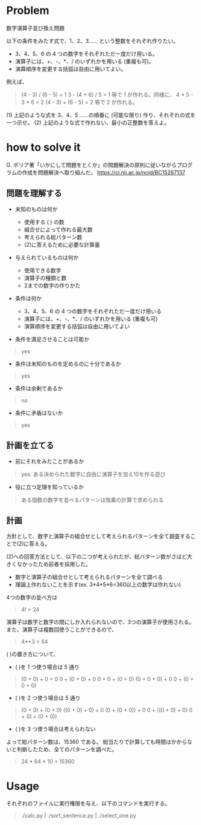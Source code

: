 # Problem

数字演算子並び換え問題

以下の条件をみたす式で、1、2、3…… という整数をそれぞれ作りたい。
- 3、4、5、6 の 4 つの数字をそれぞれただ一度だけ用いる。
- 演算子には、+、-、*、/ のいずれかを用いる (重複も可)。
- 演算順序を変更する括弧は自由に用いてよい。
 
例えば、
>(4 - 3) / (6 - 5) = 1
>3 - (4 + 6) / 5 = 1
等で 1 が作れる。同様に、
>4 * 5 - 3 * 6 = 2
>(4 - 3) + (6 - 5) = 2
等で 2 が作れる。
 
(1) 上記のような式を 3、4、5 ……の順番に (可能な限り) 作り、それぞれの式を一つ示せ。
(2) 上記のような式で作れない、最小の正整数を答えよ。

# how to solve it
G. ポリア著「いかにして問題をとくか」の問題解決の原則に従いながらプログラムの作成を問題解決へ取り組んだ。
https://ci.nii.ac.jp/ncid/BC15267137

## 問題を理解する
- 未知のものは何か
  - 使用する ( ) の数
  - 組合せによって作れる最大数
  - 考えられる総パターン数
  - (2)に答えるために必要な計算量
  
- 与えられているものは何か
  - 使用できる数字
  - 演算子の種類と数
  - 2までの数字の作りかた
- 条件は何か
  - 3、4、5、6 の 4 つの数字をそれぞれただ一度だけ用いる
  - 演算子には、+、-、*、/ のいずれかを用いる (重複も可)
  - 演算順序を変更する括弧は自由に用いてよい

- 条件を満足させることは可能か
> yes
- 条件は未知のものを定めるのに十分であるか
> yes
- 条件は余剰であるか
> no
- 条件に矛盾はないか
> yes

## 計画を立てる
- 前にそれをみたことがあるか
> yes. ある決められた数字に自由に演算子を加え10を作る遊び
- 役に立つ定理を知っているか
> ある個数の数字を並べるパターンは階乗の計算で求められる

## 計画
方針として、数字と演算子の組合せとして考えられるパターンを全て調査することで(2)に答える。

(2)への回答方法として、以下の二つが考えられたが、総パターン数がさほど大きくなかったため前者を採用した。
- 数字と演算子の組合せとして考えられるパターンを全て調べる
- 理論上作れないことを示す(ex. 3\*4\*5\*6=360以上の数字は作れない)

4つの数字の並べ方は
>4! = 24

演算子は数字と数字の間にしか入れられないので、3つの演算子が使用される。また、演算子は複数回使うことができるので、
> 4**3 = 64

( )の置き方について、
- ( )を 1 つ使う場合は 5 通り
> (0 + 0) + 0 + 0
> 0 + (0 + 0) + 0
> 0 + 0 + (0 + 0)
> (0 + 0 + 0) + 0
> 0 + (0 + 0 + 0)

- ( )を 2 つ使う場合は 5 通り
> (0 + 0) + (0 + 0)
> ((0 + 0) + 0) + 0
> (0 + (0 + 0)) + 0
> 0 + ((0 + 0) + 0)
> 0 + (0 + (0 + 0))

- ( )を 3 つ使う場合は考えられない

よって総パターン数は、15360 である。
総当たりで計算しても時間はかからないと判断したため、全てのパターンを調べた。
> 24 * 64 * 10 = 15360


# Usage

それぞれのファイルに実行権限を与え、以下のコマンドを実行する。

> ./calc.py | ./sort_sentence.py | ./select_one.py

